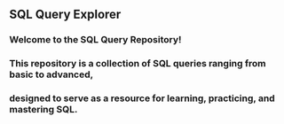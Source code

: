 ## SQL Query Explorer

### Welcome to the SQL Query Repository! 
### This repository is a collection of SQL queries ranging from basic to advanced, 
### designed to serve as a resource for learning, practicing, and mastering SQL.
